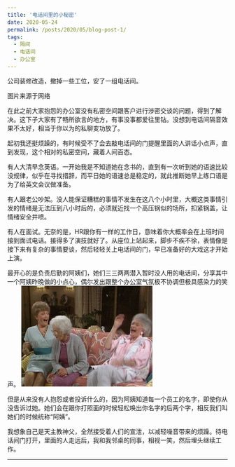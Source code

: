```yaml
---
title: '电话间里的小秘密'
date: 2020-05-24
permalink: /posts/2020/05/blog-post-1/
tags:
  - 隔间
  - 电话间
  - 办公室
---
```



公司装修改造，撤掉一些工位，安了一组电话间。

图片来源于网络

在此之前大家抱怨的办公室没有私密空间跟客户进行涉密交谈的问题，得到了解决。这下子大家有了畅所欲言的地方，有事没事都爱往里钻。没想到电话间隔音效果不太好，相当于你以为的私聊变功放了。
 
起初我还挺烦躁的，有时候受不了会去敲电话间的门提醒里面的人讲话小点声，直到发现，这个相对的私密空间，藏着人间百态。

有人大清早念英语。一开始我是不知道她在念书的，直到有一次听到她的语速比较没规律，似乎在寻找措辞，而平日她的语速总是稳定的，就此推断她早上练口语是为了给英文会议做准备。
 
有人跟老公吵架。没人能保证糟糕的事情不发生在这八个小时里，大概这类事情引发的情绪是无法压到八小时后的，必须就近找一个高压锅似的场所，扣紧锅盖，让情绪安全井喷。
 
有人在面试。无奈的是，HR跟你有一样的工作日，意味着你大概率会在上班时间接到面试电话。接得多了演技就好了。从座位上站起来，脚步不疾不徐，表情像是接下来有复杂的事情要谈，然后轻轻关上电话间的门，早已准备好的大戏这才开始上演。


最开心的是负责后勤的阿姨们，她们三三两两潜入暂时没人用的电话间，分享其中一个阿姨昨晚做的小点心，偶尔发出跟整个办公室气氛极不协调但极具感染力的笑声。
![Editing a markdown file for a talk](/images/640.gif)

但是从来没有人抱怨或者投诉什么的，因为阿姨知道每一个员工的名字，即使你从没告诉过她。她们会在跟你打照面的时候轻松唤出你名字的后两个字，相反我们叫她们的时候统称“阿姨”。
 
我想象自己是天主教神父，全然接受着人们的宣泄，以减轻噪音带来的烦躁。待电话间门打开，里面的人走远后，我和我邻桌的同事，相视一笑，然后埋头继续工作。
 
------